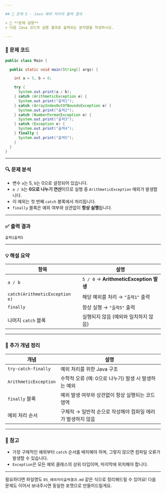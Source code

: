 ```yaml
---

## 🧮 문제 5 - Java 예외 처리의 출력 결과

> 📌 **문제 설명**
> 다음 Java 코드의 실행 결과로 출력되는 문자열을 작성하시오.

---
```


### 📄 문제 코드

```java
public class Main {

  public static void main(String[] args) {

    int a = 5, b = 0;

    try {
      System.out.print(a / b);
    } catch (ArithmeticException e) {
      System.out.print("출력1");
    } catch (ArrayIndexOutOfBoundsException e) {
      System.out.print("출력2");
    } catch (NumberFormatException e) {
      System.out.print("출력3");
    } catch (Exception e) {
      System.out.print("출력4");
    } finally {
      System.out.print("출력5");
    }
  }
}
```

---

### 🔍 문제 분석

* 변수 `a`는 5, `b`는 0으로 설정되어 있습니다.
* `a / b`는 **0으로 나누기 연산**이므로 실행 중 `ArithmeticException` 예외가 발생합니다.
* 이 예외는 첫 번째 `catch` 블록에서 처리됩니다.
* `finally` 블록은 예외 여부와 상관없이 **항상 실행**됩니다.

---

### ✅ 출력 결과

```
출력1출력5
```

---

### 💡 해설 요약

| 항목                             | 설명                                   |
| ------------------------------ | ------------------------------------ |
| `a / b`                        | `5 / 0` → **ArithmeticException 발생** |
| `catch(ArithmeticException e)` | 해당 예외를 처리 → `"출력1"` 출력               |
| `finally`                      | 항상 실행 → `"출력5"` 출력                   |
| 나머지 `catch` 블록                 | 실행되지 않음 (예외와 일치하지 않음)                |

---

### 📘 추가 개념 정리

| 개념                    | 설명                                 |
| --------------------- | ---------------------------------- |
| `try-catch-finally`   | 예외 처리를 위한 Java 구조                  |
| `ArithmeticException` | 수학적 오류 (예: 0으로 나누기) 발생 시 발생하는 예외   |
| `finally` 블록          | 예외 발생 여부와 상관없이 항상 실행되는 코드 영역       |
| 예외 처리 순서              | 구체적 → 일반적 순으로 작성해야 컴파일 에러가 발생하지 않음 |

---

### 📝 참고

* 가장 구체적인 예외부터 `catch` 순서를 배치해야 하며, 그렇지 않으면 컴파일 오류가 발생할 수 있습니다.
* `Exception`은 모든 예외 클래스의 상위 타입이며, 마지막에 위치해야 합니다.

---

필요하다면 파일명도 `05_예외처리출력결과.md` 같은 식으로 정리해드릴 수 있어요!
다음 문제도 이어서 보내주시면 동일한 포맷으로 만들어드릴게요.
